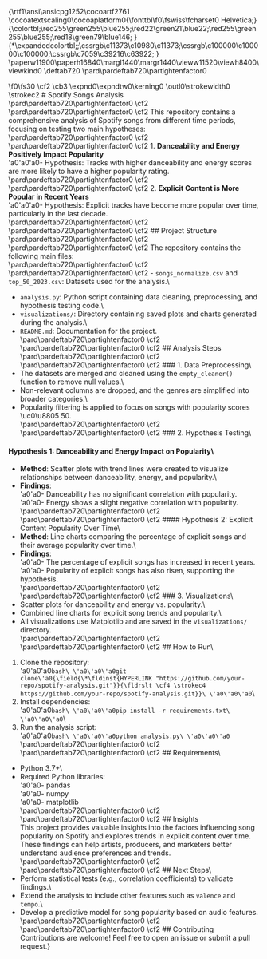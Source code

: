 {\rtf1\ansi\ansicpg1252\cocoartf2761
\cocoatextscaling0\cocoaplatform0{\fonttbl\f0\fswiss\fcharset0 Helvetica;}
{\colortbl;\red255\green255\blue255;\red22\green21\blue22;\red255\green255\blue255;\red18\green79\blue146;
}
{\*\expandedcolortbl;;\cssrgb\c11373\c10980\c11373;\cssrgb\c100000\c100000\c100000;\cssrgb\c7059\c39216\c63922;
}
\paperw11900\paperh16840\margl1440\margr1440\vieww11520\viewh8400\viewkind0
\deftab720
\pard\pardeftab720\partightenfactor0

\f0\fs30 \cf2 \cb3 \expnd0\expndtw0\kerning0
\outl0\strokewidth0 \strokec2 # Spotify Songs Analysis\
\pard\pardeftab720\partightenfactor0
\cf2 \
\pard\pardeftab720\partightenfactor0
\cf2 This repository contains a comprehensive analysis of Spotify songs from different time periods, focusing on testing two main hypotheses:\
\pard\pardeftab720\partightenfactor0
\cf2 \
\pard\pardeftab720\partightenfactor0
\cf2 1. **Danceability and Energy Positively Impact Popularity**\
\'a0\'a0\'a0- Hypothesis: Tracks with higher danceability and energy scores are more likely to have a higher popularity rating.\
\pard\pardeftab720\partightenfactor0
\cf2 \
\pard\pardeftab720\partightenfactor0
\cf2 2. **Explicit Content is More Popular in Recent Years**\
\'a0\'a0\'a0- Hypothesis: Explicit tracks have become more popular over time, particularly in the last decade.\
\pard\pardeftab720\partightenfactor0
\cf2 \
\pard\pardeftab720\partightenfactor0
\cf2 ## Project Structure\
\pard\pardeftab720\partightenfactor0
\cf2 \
\pard\pardeftab720\partightenfactor0
\cf2 The repository contains the following main files:\
\pard\pardeftab720\partightenfactor0
\cf2 \
\pard\pardeftab720\partightenfactor0
\cf2 - `songs_normalize.csv` and `top_50_2023.csv`: Datasets used for the analysis.\
- `analysis.py`: Python script containing data cleaning, preprocessing, and hypothesis testing code.\
- `visualizations/`: Directory containing saved plots and charts generated during the analysis.\
- `README.md`: Documentation for the project.\
\pard\pardeftab720\partightenfactor0
\cf2 \
\pard\pardeftab720\partightenfactor0
\cf2 ## Analysis Steps\
\pard\pardeftab720\partightenfactor0
\cf2 \
\pard\pardeftab720\partightenfactor0
\cf2 ### 1. Data Preprocessing\
- The datasets are merged and cleaned using the `empty_cleaner()` function to remove null values.\
- Non-relevant columns are dropped, and the genres are simplified into broader categories.\
- Popularity filtering is applied to focus on songs with popularity scores \uc0\u8805  50.\
\pard\pardeftab720\partightenfactor0
\cf2 \
\pard\pardeftab720\partightenfactor0
\cf2 ### 2. Hypothesis Testing\
#### Hypothesis 1: Danceability and Energy Impact on Popularity\
- **Method**: Scatter plots with trend lines were created to visualize relationships between danceability, energy, and popularity.\
- **Findings**:\
\'a0\'a0- Danceability has no significant correlation with popularity.\
\'a0\'a0- Energy shows a slight negative correlation with popularity.\
\pard\pardeftab720\partightenfactor0
\cf2 \
\pard\pardeftab720\partightenfactor0
\cf2 #### Hypothesis 2: Explicit Content Popularity Over Time\
- **Method**: Line charts comparing the percentage of explicit songs and their average popularity over time.\
- **Findings**:\
\'a0\'a0- The percentage of explicit songs has increased in recent years.\
\'a0\'a0- Popularity of explicit songs has also risen, supporting the hypothesis.\
\pard\pardeftab720\partightenfactor0
\cf2 \
\pard\pardeftab720\partightenfactor0
\cf2 ### 3. Visualizations\
- Scatter plots for danceability and energy vs. popularity.\
- Combined line charts for explicit song trends and popularity.\
- All visualizations use Matplotlib and are saved in the `visualizations/` directory.\
\pard\pardeftab720\partightenfactor0
\cf2 \
\pard\pardeftab720\partightenfactor0
\cf2 ## How to Run\
1. Clone the repository:\
\'a0\'a0\'a0```bash\
\'a0\'a0\'a0git clone\'a0{\field{\*\fldinst{HYPERLINK "https://github.com/your-repo/spotify-analysis.git"}}{\fldrslt \cf4 \strokec4 https://github.com/your-repo/spotify-analysis.git}}\
\'a0\'a0\'a0```\
2. Install dependencies:\
\'a0\'a0\'a0```bash\
\'a0\'a0\'a0pip install -r requirements.txt\
\'a0\'a0\'a0```\
3. Run the analysis script:\
\'a0\'a0\'a0```bash\
\'a0\'a0\'a0python analysis.py\
\'a0\'a0\'a0```\
\pard\pardeftab720\partightenfactor0
\cf2 \
\pard\pardeftab720\partightenfactor0
\cf2 ## Requirements\
- Python 3.7+\
- Required Python libraries:\
\'a0\'a0- pandas\
\'a0\'a0- numpy\
\'a0\'a0- matplotlib\
\pard\pardeftab720\partightenfactor0
\cf2 \
\pard\pardeftab720\partightenfactor0
\cf2 ## Insights\
This project provides valuable insights into the factors influencing song popularity on Spotify and explores trends in explicit content over time. These findings can help artists, producers, and marketers better understand audience preferences and trends.\
\pard\pardeftab720\partightenfactor0
\cf2 \
\pard\pardeftab720\partightenfactor0
\cf2 ## Next Steps\
- Perform statistical tests (e.g., correlation coefficients) to validate findings.\
- Extend the analysis to include other features such as `valence` and `tempo`.\
- Develop a predictive model for song popularity based on audio features.\
\pard\pardeftab720\partightenfactor0
\cf2 \
\pard\pardeftab720\partightenfactor0
\cf2 ## Contributing\
Contributions are welcome! Feel free to open an issue or submit a pull request.}